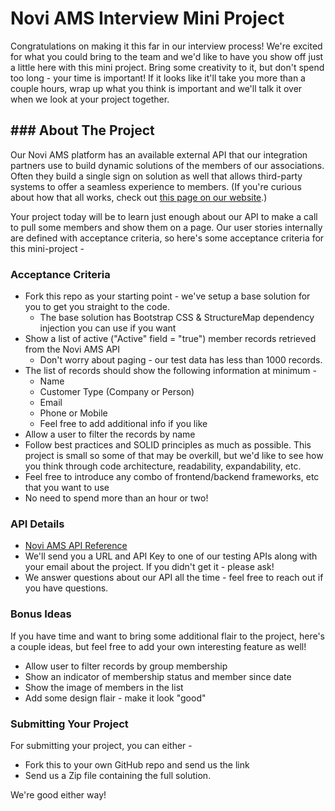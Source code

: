 # Novi AMS Interview Mini Project

Congratulations on making it this far in our interview process! We're excited for what you could bring to the team and we'd like to have you show off just a little here with this mini project. Bring some creativity to it, but don't spend too long - your time is important! If it looks like it'll take you more than a couple hours, wrap up what you think is important and we'll talk it over when we look at your project together.

## ### About The Project
Our Novi AMS platform has an available external API that our integration partners use to build dynamic solutions of the members of our associations. Often they build a single sign on solution as well that allows third-party systems to offer a seamless experience to members. (If you're curious about how that all works, check out [this page on our website](https://www.noviams.com/third-party-integrations).)

Your project today will be to learn just enough about our API to make a call to pull some members and show them on a page. Our user stories internally are defined with acceptance criteria, so here's some acceptance criteria for this mini-project -

### Acceptance Criteria
- Fork this repo as your starting point - we've setup a base solution for you to get you straight to the code.
	- The base solution has Bootstrap CSS & StructureMap dependency injection you can use if you want
- Show a list of active ("Active" field = "true") member records retrieved from the Novi AMS API
	- Don't worry about paging - our test data has less than 1000 records.
- The list of records should show the following information at minimum - 
	- Name 
	- Customer Type (Company or Person)
	- Email
	- Phone or Mobile
	- Feel free to add additional info if you like
- Allow a user to filter the records by name
- Follow best practices and SOLID principles as much as possible. This project is small so some of that may be overkill, but we'd like to see how you think through code architecture, readability, expandability, etc.
- Feel free to introduce any combo of frontend/backend frameworks, etc that you want to use
- No need to spend more than an hour or two!

### API Details
- [Novi AMS API Reference](https://api-docs.noviams.com/)
- We'll send you a URL and API Key to one of our testing APIs along with your email about the project. If you didn't get it - please ask! 
- We answer questions about our API all the time - feel free to reach out if you have questions.

### Bonus Ideas
If you have time and want to bring some additional flair to the project, here's a couple ideas, but feel free to add your own interesting feature as well!
- Allow user to filter records by group membership
- Show an indicator of membership status and member since date
- Show the image of members in the list
- Add some design flair - make it look "good"

### Submitting Your Project
For submitting your project, you can either -
- Fork this to your own GitHub repo and send us the link
- Send us a Zip file containing the full solution.

We're good either way!
